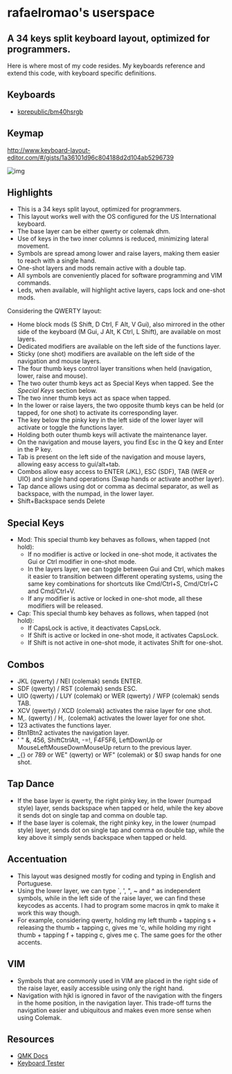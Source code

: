 # rafaelromao's userspace
## A 34 keys split keyboard layout, optimized for programmers.

Here is where most of my code resides. My keyboards reference and extend this code, with keyboard specific definitions.

## Keyboards

- [kprepublic/bm40hsrgb](../../keyboards/kprepublic/bm40hsrgb/keymaps/rafaelromao/readme.md)

## Keymap

http://www.keyboard-layout-editor.com/#/gists/1a36101d96c804188d2d104ab5296739

![img](https://i.imgur.com/Z6HonNx.png)

## Highlights

- This is a 34 keys split layout, optimized for programmers.
- This layout works well with the OS configured for the US International keyboard.
- The base layer can be either qwerty or colemak dhm.
- Use of keys in the two inner columns is reduced, minimizing lateral movement.
- Symbols are spread among lower and raise layers, making them easier to reach with a single hand.
- One-shot layers and mods remain active with a double tap.
- All symbols are conveniently placed for software programming and VIM commands.
- Leds, when available, will highlight active layers, caps lock and one-shot mods.

Considering the QWERTY layout:
- Home block mods (S Shift, D Ctrl, F Alt, V Gui), also mirrored in the other side of the keyboard (M Gui, J Alt, K Ctrl, L Shift), are available on most layers.
- Dedicated modifiers are available on the left side of the functions layer.
- Sticky (one shot) modifiers are available on the left side of the navigation and mouse layers.
- The four thumb keys control layer transitions when held (navigation, lower, raise and mouse).
- The two outer thumb keys act as Special Keys when tapped. See the *Special Keys* section below.
- The two inner thumb keys act as space when tapped.
- In the lower or raise layers, the two opposite thumb keys can be held (or tapped, for one shot) to activate its corresponding layer.
- The key below the pinky key in the left side of the lower layer will activate or toggle the functions layer.
- Holding both outer thumb keys will activate the maintenance layer.
- On the navigation and mouse layers, you find Esc in the Q key and Enter in the P key.
- Tab is present on the left side of the navigation and mouse layers, allowing easy access to gui/alt+tab.
- Combos allow easy access to ENTER (JKL), ESC (SDF), TAB (WER or UIO) and single hand operations (Swap hands or activate another layer).
- Tap dance allows using dot or comma as decimal separator, as well as backspace, with the numpad, in the lower layer.
- Shift+Backspace sends Delete

## Special Keys

- Mod: This special thumb key behaves as follows, when tapped (not hold):
    - If no modifier is active or locked in one-shot mode, it activates the Gui or Ctrl modifier in one-shot mode.
    - In the layers layer, we can toggle between Gui and Ctrl, which makes it easier to transition between different operating systems, using the same key combinations for shortcuts like Cmd/Ctrl+S, Cmd/Ctrl+C and Cmd/Ctrl+V.
    - If any modifier is active or locked in one-shot mode, all these modifiers will be released.
- Cap: This special thumb key behaves as follows, when tapped (not hold):
    - If CapsLock is active, it deactivates CapsLock.
    - If Shift is active or locked in one-shot mode, it activates CapsLock.
    - If Shift is not active in one-shot mode, it activates Shift for one-shot.

## Combos

- JKL (qwerty) / NEI (colemak) sends ENTER.
- SDF (qwerty) / RST (colemak) sends ESC.
- UIO (qwerty) / LUY (colemak) or WER (qwerty) / WFP (colemak) sends TAB.
- XCV (qwerty) / XCD (colemak) activates the raise layer for one shot.
- M,. (qwerty) / H,. (colemak) activates the lower layer for one shot.
- 123 activates the functions layer.
- Btn1Btn2 activates the navigation layer.
- ' " &, 456, ShiftCtrlAlt, -=!, F4F5F6, LeftDownUp or MouseLeftMouseDownMouseUp return to the previous layer.
- _{} or 789 or WE" (qwerty) or WF" (colemak) or $() swap hands for one shot.

## Tap Dance

- If the base layer is qwerty, the right pinky key, in the lower (numpad style) layer, sends backspace when tapped or held, while the key above it sends dot on single tap and comma on double tap.
- If the base layer is colemak, the right pinky key, in the lower (numpad style) layer, sends dot on single tap and comma on double tap, while the key above it simply sends backspace when tapped or held.

## Accentuation

- This layout was designed mostly for coding and typing in English and Portuguese.
- Using the lower layer, we can type `, ', ", ~ and ^ as independent symbols, while in the left side of the raise layer, we can find these keycodes as accents. I had to program some macros in qmk to make it work this way though.
- For example, considering qwerty, holding my left thumb + tapping s + releasing the thumb + tapping c, gives me 'c, while holding my right thumb + tapping f + tapping c, gives me ç. The same goes for the other accents.

## VIM
- Symbols that are commonly used in VIM are placed in the right side of the raise layer, easily accessible using only the right hand. 
- Navigation with hjkl is ignored in favor of the navigation with the fingers in the home position, in the navigation layer. This trade-off turns the navigation easier and ubiquitous and makes even more sense when using Colemak.

## Resources

- [QMK Docs](https://docs.qmk.fm)
- [Keyboard Tester](https://config.qmk.fm/#/test)
